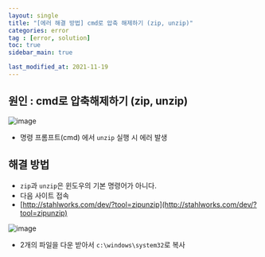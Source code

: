 ```yaml
---
layout: single
title: "[에러 해결 방법] cmd로 압축 해제하기 (zip, unzip)"
categories: error
tag : [error, solution]
toc: true
sidebar_main: true

last_modified_at: 2021-11-19
---
```


## 원인 : cmd로 압축해제하기 (zip, unzip)

![image](https://user-images.githubusercontent.com/78655692/142626407-037fb5c9-867f-4eea-a23b-1d52f8bb3617.png)

- 명령 프롬프트(cmd) 에서 `unzip` 실행 시 에러 발생 

## 해결 방법 

- `zip`과 `unzip`은 윈도우의 기본 명령어가 아니다. 
- 다음 사이트 접속
- [http://stahlworks.com/dev/?tool=zipunzip](http://stahlworks.com/dev/?tool=zipunzip)

![image](https://user-images.githubusercontent.com/78655692/142626680-108f3d73-a53e-4ac8-9714-ee0c2747936d.png)

- 2개의 파일을 다운 받아서 `c:\windows\system32`로 복사